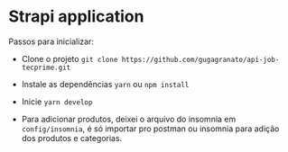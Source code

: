 # Strapi application

Passos para inicializar: 

* Clone o projeto
  ```git clone https://github.com/gugagranato/api-job-tecprime.git```
* Instale as dependências
  ```yarn``` ou ```npm install```
* Inicie
 ```yarn develop```
 
 * Para adicionar produtos, deixei o arquivo do insomnia em `config/insomnia`, é só importar pro postman ou insomnia para adição dos produtos e categorias. 
 
 
 
  
